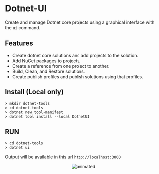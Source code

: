 # Dotnet-UI
Create and manage Dotnet core projects using a graphical interface with the ```ui``` command.

## Features

- Create dotnet core solutions and add projects to the solution.
- Add NuGet packages to projects.
- Create a reference from one project to another.
- Build, Clean, and Restore solutions.
- Create publish profiles and publish solutions using that profiles.


## Install (Local only)
```
> mkdir dotnet-tools 
> cd dotnet-tools
> dotnet new tool-manifest 
> dotnet tool install --local DotnetUI 
```
## RUN
``` 
> cd dotnet-tools
> dotnet ui
```
Output will be available in this url ```http://localhost:3000```
<p align="center">
 <img src="https://user-images.githubusercontent.com/48398852/129483966-ebc93e45-73a6-4305-8e98-42fa440ccd09.gif" alt="animated" />
</p>


